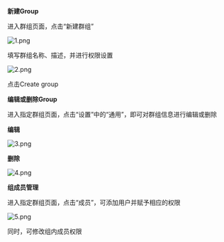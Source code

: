 **新建Group**

进入群组页面，点击“新建群组”

![1.png](https://github.com/jdcloudcom/cn/blob/edit/image/codecommit/Group1.png)


填写群组名称、描述，并进行权限设置

![2.png](https://github.com/jdcloudcom/cn/blob/edit/image/codecommit/Group2.png)

点击Create group

**编辑或删除Group**

进入指定群组页面，点击“设置”中的“通用”，即可对群组信息进行编辑或删除

**编辑**

![3.png](https://github.com/jdcloudcom/cn/blob/edit/image/codecommit/Group3.png)

**删除**

![4.png](https://github.com/jdcloudcom/cn/blob/edit/image/codecommit/Group4.png)

**组成员管理**

进入指定群组页面，点击“成员”，可添加用户并赋予相应的权限

![5.png](https://github.com/jdcloudcom/cn/blob/edit/image/codecommit/Group5.png)

同时，可修改组内成员权限
